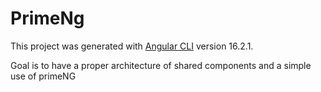 # PrimeNg

This project was generated with [Angular CLI](https://github.com/angular/angular-cli) version 16.2.1.

Goal is to have a proper architecture of shared components and a simple use of primeNG 
